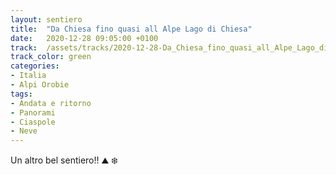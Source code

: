 ```yaml
---
layout: sentiero
title:  "Da Chiesa fino quasi all Alpe Lago di Chiesa"
date:   2020-12-28 09:05:00 +0100
track:  /assets/tracks/2020-12-28-Da_Chiesa_fino_quasi_all_Alpe_Lago_di_Chiesa.gpx
track_color: green
categories:
- Italia
- Alpi Orobie
tags:
- Andata e ritorno
- Panorami
- Ciaspole
- Neve
---
```


Un altro bel sentiero!! :mountain: :snowflake: